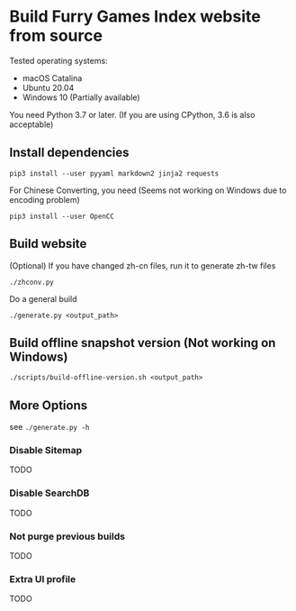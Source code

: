 # Build Furry Games Index website from source

Tested operating systems:

- macOS Catalina
- Ubuntu 20.04
- Windows 10 (Partially available)

You need Python 3.7 or later. (If you are using CPython, 3.6 is also acceptable)

## Install dependencies

```
pip3 install --user pyyaml markdown2 jinja2 requests
```

For Chinese Converting, you need (Seems not working on Windows due to encoding problem)

```
pip3 install --user OpenCC
```

## Build website

(Optional) If you have changed zh-cn files, run it to generate zh-tw files

```
./zhconv.py
```

Do a general build

```
./generate.py <output_path>
```

## Build offline snapshot version (Not working on Windows)

```
./scripts/build-offline-version.sh <output_path>
```

## More Options

see `./generate.py -h`

### Disable Sitemap

TODO

### Disable SearchDB

TODO

### Not purge previous builds

TODO

### Extra UI profile

TODO


